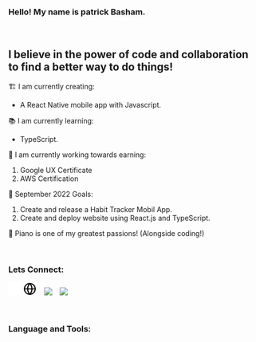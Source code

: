 ### Hello! My name is patrick Basham.

<br />


## I believe in the power of code and collaboration to find a better way to do things!
🏗 I am currently creating:
  - A React Native mobile app with Javascript.

📚 I am currently learning:
  - TypeScript.

📜 I am currently working towards earning:
1. Google UX Certificate
2. AWS Certification

🌱 September 2022 Goals:
  1. Create and release a Habit Tracker Mobil App.
  2. Create and deploy website using React.js and TypeScript.

🎹 Piano is one of my greatest passions! (Alongside coding!)

<br />

### Lets Connect:

[<img src="./imgs/globe-dark.svg" width=26px/>](patrickbasham.dev#gh-dark-mode-only)
[<img src="./imgs/globe-light.svg" width=26px/>](patrickbasham.dev#gh-light-mode-only)
&nbsp;&nbsp;
[<img src="https://cdn.jsdelivr.net/gh/devicons/devicon/icons/linkedin/linkedin-original.svg" width=26px/>](https://www.linkedin.com/in/patrickbasham/)
&nbsp;&nbsp;
[<img src="https://cdn.jsdelivr.net/gh/devicons/devicon/icons/twitter/twitter-original.svg" width="26px" />](https://twitter.com/PatrickTBasham)

<br />

### Language and Tools:

<br />
<br />